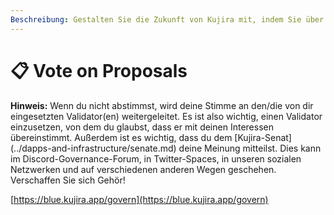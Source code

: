 ```yaml
---
Beschreibung: Gestalten Sie die Zukunft von Kujira mit, indem Sie über Governance-Vorschläge abstimmen.
---
```


# 📋 Vote on Proposals

**Hinweis:** Wenn du nicht abstimmst, wird deine Stimme an den/die von dir eingesetzten Validator(en) weitergeleitet. Es ist also wichtig, einen Validator einzusetzen, von dem du glaubst, dass er mit deinen Interessen übereinstimmt. Außerdem ist es wichtig, dass du dem [Kujira-Senat] (../dapps-and-infrastructure/senate.md) deine Meinung mitteilst. Dies kann im Discord-Governance-Forum, in Twitter-Spaces, in unseren sozialen Netzwerken und auf verschiedenen anderen Wegen geschehen. Verschaffen Sie sich Gehör!&#x20;

[https://blue.kujira.app/govern](https://blue.kujira.app/govern)
